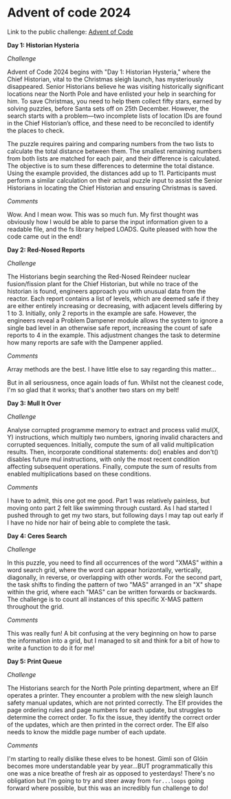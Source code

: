# Advent of code 2024

Link to the public challenge: [Advent of Code](https://adventofcode.com/2024/)

**Day 1: Historian Hysteria**

_Challenge_

Advent of Code 2024 begins with "Day 1: Historian Hysteria," where the Chief Historian, vital to the Christmas sleigh launch, has mysteriously disappeared. Senior Historians believe he was visiting historically significant locations near the North Pole and have enlisted your help in searching for him. To save Christmas, you need to help them collect fifty stars, earned by solving puzzles, before Santa sets off on 25th December. However, the search starts with a problem—two incomplete lists of location IDs are found in the Chief Historian’s office, and these need to be reconciled to identify the places to check.

The puzzle requires pairing and comparing numbers from the two lists to calculate the total distance between them. The smallest remaining numbers from both lists are matched for each pair, and their difference is calculated. The objective is to sum these differences to determine the total distance. Using the example provided, the distances add up to 11. Participants must perform a similar calculation on their actual puzzle input to assist the Senior Historians in locating the Chief Historian and ensuring Christmas is saved.

_Comments_

Wow. And I mean wow. This was so much fun. My first thought was obviously how I would be able to parse the input information given to a readable file, and the fs library helped LOADS. Quite pleased with how the code came out in the end!

**Day 2: Red-Nosed Reports**

_Challenge_

The Historians begin searching the Red-Nosed Reindeer nuclear fusion/fission plant for the Chief Historian, but while no trace of the historian is found, engineers approach you with unusual data from the reactor. Each report contains a list of levels, which are deemed safe if they are either entirely increasing or decreasing, with adjacent levels differing by 1 to 3. Initially, only 2 reports in the example are safe. However, the engineers reveal a Problem Dampener module allows the system to ignore a single bad level in an otherwise safe report, increasing the count of safe reports to 4 in the example. This adjustment changes the task to determine how many reports are safe with the Dampener applied.

_Comments_

Array methods are the best. I have little else to say regarding this matter...

But in all seriousness, once again loads of fun. Whilst not the cleanest code, I'm so glad that it works; that's another two stars on my belt!

**Day 3: Mull It Over**

_Challenge_

Analyse corrupted programme memory to extract and process valid mul(X, Y) instructions, which multiply two numbers, ignoring invalid characters and corrupted sequences. Initially, compute the sum of all valid multiplication results. Then, incorporate conditional statements: do() enables and don't() disables future mul instructions, with only the most recent condition affecting subsequent operations. Finally, compute the sum of results from enabled multiplications based on these conditions.

_Comments_

I have to admit, this one got me good. Part 1 was relatively painless, but moving onto part 2 felt like swimming through custard. As I had started I pushed through to get my two stars, but following days I may tap out early if I have no hide nor hair of being able to complete the task.

**Day 4: Ceres Search**

_Challenge_

In this puzzle, you need to find all occurrences of the word "XMAS" within a word search grid, where the word can appear horizontally, vertically, diagonally, in reverse, or overlapping with other words. For the second part, the task shifts to finding the pattern of two "MAS" arranged in an "X" shape within the grid, where each "MAS" can be written forwards or backwards. The challenge is to count all instances of this specific X-MAS pattern throughout the grid.

_Comments_

This was really fun! A bit confusing at the very beginning on how to parse the information into a grid, but I managed to sit and think for a bit of how to write a function to do it for me!

**Day 5: Print Queue**

_Challenge_

The Historians search for the North Pole printing department, where an Elf operates a printer. They encounter a problem with the new sleigh launch safety manual updates, which are not printed correctly. The Elf provides the page ordering rules and page numbers for each update, but struggles to determine the correct order. To fix the issue, they identify the correct order of the updates, which are then printed in the correct order. The Elf also needs to know the middle page number of each update.

_Comments_

I'm starting to really dislike these elves to be honest. Gimli son of Glóin becomes more understandable year by year...BUT programmatically this one was a nice breathe of fresh air as opposed to yesterdays! There's no obligation but I'm going to try and steer away from `for...loops` going forward where possible, but this was an incredibly fun challenge to do!
